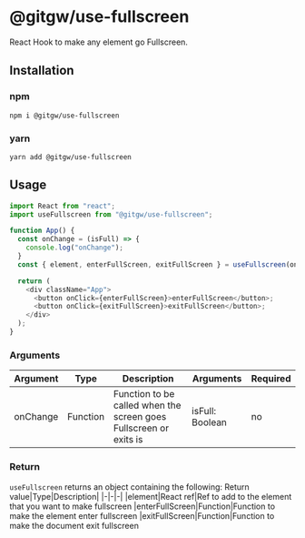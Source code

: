# @gitgw/use-fullscreen
React Hook to make any element go Fullscreen.

## Installation
### npm
```
npm i @gitgw/use-fullscreen
```

### yarn
```
yarn add @gitgw/use-fullscreen
```

## Usage
```javascript
import React from "react";
import useFullscreen from "@gitgw/use-fullscreen";

function App() {
  const onChange = (isFull) => {
    console.log("onChange");
  }
  const { element, enterFullScreen, exitFullScreen } = useFullscreen(onChange);

  return (
    <div className="App">
      <button onClick={enterFullScreen}>enterFullScreen</button>;
      <button onClick={exitFullScreen}>exitFullScreen</button>;
    </div>
  );
}
```

### Arguments
Argument|Type|Description|Arguments|Required|
|-|-|-|-|-|
|onChange|Function|Function to be called when the screen goes Fullscreen or exits is|isFull: Boolean|no

### Return
```useFullscreen``` returns an object containing the following:
Return value|Type|Description|
|-|-|-|
|element|React ref|Ref to add to the element that you want to make fullscreen
|enterFullScreen|Function|Function to make the element enter fullscreen
|exitFullScreen|Function|Function to make the document exit fullscreen
